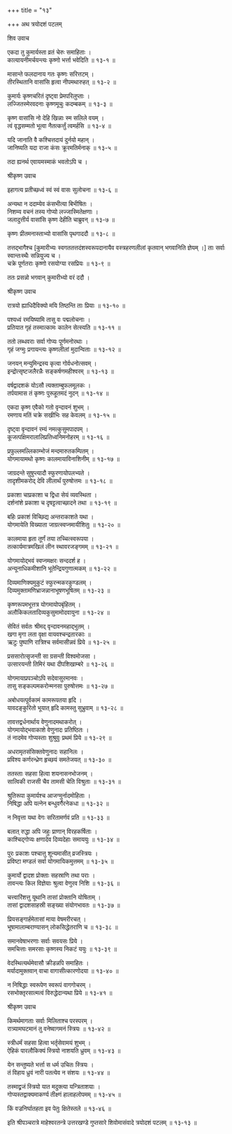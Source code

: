 +++
title = "१३"

+++
अथ त्रयोदशं पटलम्   
  
  
शिव उवाच   
  
  
एकदा तु कुमार्यस्ता व्रतं चेरुः समाहिताः ।  
कात्यायनीमर्चयन्त्यः कृष्णो भर्त्ता भवेदिति ॥ १३-१ ॥  
  
मासान्ते फलदानाय गतः कृष्णः सरित्तटम् ।  
तीरस्थितानि वासांसि हृत्वा नीपमथारुहत् ॥ १३-२ ॥  
  
कुमार्यः कृष्णचरितं दृष्ट्वा प्रेमपरिलुप्ताः ।  
लज्जितस्मेरवदनाः कृष्णमूचुः कदम्बकम् ॥ १३-३ ॥  
  
कृष्ण वासांसि नो देहि खिन्नाः स्म सलिले वयम् ।  
त्वं वृद्धसम्मतो भूत्वा नैतत्कर्त्तुं त्वमर्हसि ॥ १३-४ ॥  
  
यदि जानाति वै कश्चित्तदायं दुर्नयो महान् ।  
जानिष्यति यदा राजा कंसः क्रूरमतिर्मनाक् ॥ १३-५ ॥  
  
तदा ह्यनर्थ एवायमस्माकं भवतोऽपि च ।  
  
  
श्रीकृष्ण उवाच   
  
  
इहागत्य प्रतीच्छध्वं स्वं स्वं वासः सुलोचना ॥ १३-६ ॥  
  
अन्यथा न ददाम्येव कंसभीत्या बिभीषितः ।  
निशम्य वचनं तस्य गोप्यो लज्जास्मितेक्षणाः ।  
जलादुत्तीर्य वासांसि कृष्ण देहीति चाब्रुवन् ॥ १३-७ ॥  
  
कृष्णः प्रीतमनास्ताभ्यो वासांसि पृथगाददौ ॥ १३-८ ॥  
  
तत्तद्भागैश्च [कुमारीभ्यः स्वगततत्तदंशस्वरूपदानायैव वस्त्रहरणलीलां कृतवान् भगवानिति ज्ञेयम् ।] ताः सर्वाः स्वान्तःस्थैः सन्नियुज्य च ।  
चक्रे पूर्णतराः कृष्णो रसयोग्या रसप्रियः ॥ १३-९ ॥  
  
ततः प्रसन्नो भगवान् कुमारीभ्यो वरं ददौ ।  
  
  
श्रीकृष्ण उवाच   
  
  
रात्रयो ह्याधिदैविक्यो मयि तिष्ठन्ति ताः प्रियाः ॥ १३-१० ॥  
  
पश्यध्वं रमयिष्यामि तासु वः पद्मलोचनाः ।  
प्रतियात गृहं तस्मात्कामः कालेन सेत्स्यति ॥ १३-११ ॥  
  
ततो लब्धवराः सर्वा गोप्यः पूर्णमनोरथाः ।  
गृहं जग्मुः प्रगायन्त्यः कृष्णलीलां मुदान्विताः ॥ १३-१२ ॥  
  
जनयन् मन्युमिन्द्रस्य कृत्वा गोर्वधनोत्सवम् ।  
इन्द्रोत्सृष्टजलैरन्नैः सङ्कर्षणमहीश्वरम् ॥ १३-१३ ॥  
  
वर्षद्वादशकं योऽसौ त्यक्ताम्बुफलमूलकः ।  
तर्पयामास तं कृष्णः पुरूहूतमदं नुदन् ॥ १३-१४ ॥  
  
एकदा कृष्ण एवैको गतो वृन्दावनं शुभम् ।  
रमणाय मतिं चक्रे सखीभिः सह केवलम् ॥ १३-१५ ॥  
  
दृष्ट्वा वृन्दावनं रम्यं नमत्कुसुमपादपम् ।  
कूजत्पक्षिमरालालिप्रतिध्वनिमनोहरम् ॥ १३-१६ ॥  
  
प्रफुल्लमल्लिकाम्भोजं मन्दमारुतकम्पितम् ।  
योगमायामथो कृष्णः कालमायाविनाशिनीम् ॥ १३-१७ ॥  
  
जाग्रदन्ते सुषुप्त्यादौ स्फुरणायोपलभ्यते ।  
तादृशीमकरोद् देवि लीलार्थं पुरुषोत्तमः ॥ १३-१८ ॥  
  
प्रकाशा चाप्रकाशा च द्विधा सेयं व्यवस्थिता ।  
दर्शनांशे प्रकाशा च दृषट्टत्वाच्छादने तथा ॥ १३-१९ ॥  
  
बहिः प्रकाशं विच्छिद्य अन्तराकाशते यथा ।  
योगमायेति विख्याता जाग्रत्स्वप्नमायीशितुः ॥ १३-२० ॥  
  
कालमाया हृता तूर्णं तया तच्चित्स्वरूपया ।  
तत्कार्यमात्रमखिलं लीन स्थावरजङ्गमम् ॥ १३-२१ ॥  
  
योगमायोद्भवं स्वप्नमक्षरः सन्ददर्श ह ।  
अन्यूनाधिकमीशानि भूतेन्द्रियगुणात्मकम् ॥ १३-२२ ॥  
  
दिव्यमाणिक्यमुकुटं स्फुरन्मकरकुण्डलम् ।  
दिव्यमुक्तामणिभ्राजन्नानाभूषणभूषितम् ॥ १३-२३ ॥  
  
कृष्णरूपमभूत्तत्र योगमायोपबृंहितम् ।   
अलौकिकलतादिव्यकुसुमामोदवायुना ॥ १३-२४ ॥  
  
सेवितं सर्वतः श्रीमद् वृन्दावनमहाद्भुतम् ।  
खगा मृगा लता वृक्षा वायवश्चन्द्रतारकाः ॥  
ऋटुः पुष्पाणि रात्रिश्च सर्वमासीन्नवं प्रिये ॥ १३-२५ ॥  
  
प्रससारोत्सृजन्ती सा ग्रसन्ती विश्वमोजसा ।  
उत्सारयन्ती तिमिरं यथा दीपशिखाम्बरे ॥ १३-२६ ॥  
  
योगमायाप्रपञ्चोऽपि सदेवासुरमानवः ।  
तासु सङ्कल्पमकरोन्मनसा पुरुषोत्तमः ॥ १३-२७ ॥  
  
अबोधयत्पूर्वकामं कामरूपतया हृदि ।  
यावदङ्कुरितो भूयात् हृदि कामस्तु सुभ्रुवाम् ॥ १३-२८ ॥  
  
तावत्तद्वर्धनार्थाय वेणुनादमथाकरोत् ।  
योगमायोद्भवाकाशे वेणुनादः प्रतिष्ठितः ।  
तं नादमेव गोप्यस्ताः शुश्रुवुः प्रथमं प्रिये ॥ १३-२९ ॥  
  
अधरामृतसंसिक्तवेणुनादः सहानिलः ।  
प्रविश्य कर्णरन्ध्रेण हृच्छयं समतेजयत् ॥ १३-३० ॥  
  
ततस्ताः सहसा हित्वा शयनासनभोजनम् ।  
सात्विकी राजसी चैव तामसी चेति विश्रुताः ॥ १३-३१ ॥  
  
श्रुतिरूपा कुमार्यश्च आजग्मुर्नादमोहिताः ।  
निषिद्धा अपि यत्नेन बन्धुवर्गैरनेकधा ॥ १३-३२ ॥  
  
न निवृत्ता यथा वेगः सरितामर्णवं प्रति ॥ १३-३३ ॥  
  
बलात् रुद्धा अपि जहुः प्राणान् विरहकर्षिताः ।  
काश्चिद्गोप्यः क्षणादेव दिव्यदेहाः समाययुः ॥ १३-३४ ॥  
  
पुरः प्रकाशः पश्चात्तु शून्यमासीत् व्रजस्त्रियः ।  
प्रविष्टा मण्डलं सर्वा योगमायिकमुत्तमम् ॥ १३-३५ ॥  
  
कुमार्यो द्वादश प्रोक्ताः सहस्राणि तथा पराः ।  
तावन्त्यः किल विज्ञेयाः श्रुत्वा वेणुरव निशि ॥ १३-३६ ॥  
  
चत्त्वारिंशत्तु यूथानि तासां प्रोक्तानि योषिताम् ।  
तासां द्वादशसाहस्री सङ्ख्या संयोगभावतः ॥ १३-३७ ॥  
  
प्रियसङ्गार्हमेतासां माया वेषमरीरचत् ।  
भूषामालाम्बराण्यासन् लोकसिद्धेतराणि च ॥ १३-३८ ॥  
  
समानवेषाभरणाः सर्वाः सवयसः प्रिये ।  
समचित्ताः समरसाः कृष्णस्य निकटं ययुः ॥ १३-३९ ॥  
  
वेदस्थित्यर्थमेवासौ क्रीडन्नपि समाहितः ।  
मर्यादामुक्तवान् वाचा वागासीत्कारणोदया ॥ १३-४० ॥  
  
न निषिद्धाः स्वरूपेण स्वरूपं वागगोचरम् ।  
रसभोक्तृरसात्मत्वं विरुद्धेदान्यथा प्रिये ॥ १३-४१ ॥  
  
  
श्रीकृष्ण उवाच  
  
  
किमर्थमागताः सर्वाः मिलिताश्च परस्परम् ।  
रात्र्यामघटमानं तु वनेष्वागमनं स्त्रियः ॥ १३-४२ ॥  
  
स्त्रीधर्मं सहसा हित्वा भर्तृसेवामयं शुभम् ।  
ऐहिकं पारलौकिक्यं स्त्रियो नाशयति ध्रुवम् ॥ १३-४३ ॥  
  
येन सन्तुष्यते भर्त्ता स धर्म उचितः स्त्रियः ।  
तं विहाय ध्रुवं नारी पतत्येव न संशयः ॥ १३-४४ ॥  
  
तस्माद्व्रजं स्त्रियो यात मदुक्त्या यन्त्रिताशयाः ।  
गोप्यस्तद्वाक्यमाकर्ण्य तीक्ष्णं हालाहलोपमम् ॥ १३-४५ ॥  
  
किं वज्रनिर्घातहता इव पेतुः क्षितेस्तले ॥ १३-४६ ॥  
  
  
इति श्रीपञ्चरात्रे माहेश्वरतन्त्रे उत्तरखण्डे गुप्तसारे शिवोमासंवादे त्रयोदशं पटलम् ॥ १३-१३ ॥  
  
  
  
  
